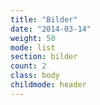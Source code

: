 ```yaml
---
title: "Bilder"
date: "2014-03-14"
weight: 50
mode: list
section: bilder
count: 2
class: body
childmode: header
---
```

